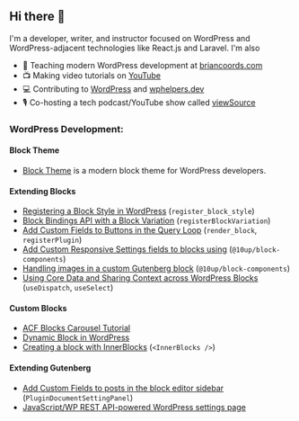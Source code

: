 ## Hi there 👋

I'm a developer, writer, and instructor focused on WordPress and WordPress-adjacent technologies like React.js and Laravel. I'm also

- 💬 Teaching modern WordPress development at [briancoords.com](https://www.briancoords.com)
- 📺 Making video tutorials on [YouTube](https://www.youtube.com/c/BrianCoords)
- 💻 Contributing to [WordPress](https://profiles.wordpress.org/bacoords) and [wphelpers.dev](https://wphelpers.dev/)
- 🎙️ Co-hosting a tech podcast/YouTube show called [viewSource](https://viewsource.fm)

### WordPress Development:

#### Block Theme
- [Block Theme](https://github.com/bacoords/block-theme) is a modern block theme for WordPress developers. 

#### Extending Blocks
- [Registering a Block Style in WordPress](https://github.com/bacoords/example-block-style) (`register_block_style`)
- [Block Bindings API with a Block Variation](https://github.com/bacoords/example-block-variation) (`registerBlockVariation`)
- [Add Custom Fields to Buttons in the Query Loop](https://github.com/bacoords/example-query-loop-button) (`render_block`, `registerPlugin`)
- [Add Custom Responsive Settings fields to blocks using](https://github.com/bacoords/example-block-settings) (`@10up/block-components`)
- [Handling images in a custom Gutenberg block](https://github.com/bacoords/example-image-block) (`@10up/block-components`)
- [Using Core Data and Sharing Context across WordPress Blocks](https://github.com/bacoords/wcphx-2024/tree/add-context-example) (`useDispatch`, `useSelect`)

#### Custom Blocks
- [ACF Blocks Carousel Tutorial](https://github.com/bacoords/example-acf-carousel-block)
- [Dynamic Block in WordPress](https://github.com/bacoords/example-dynamic-block)
- [Creating a block with InnerBlocks](https://github.com/bacoords/example-inner-block) (`<InnerBlocks />`)

#### Extending Gutenberg
- [Add Custom Fields to posts in the block editor sidebar](https://github.com/bacoords/example-post-settings-field) (`PluginDocumentSettingPanel`)
- [JavaScript/WP REST API-powered WordPress settings page](https://github.com/bacoords/example-wp-settings) 
